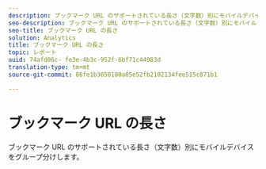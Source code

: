```yaml
---
description: ブックマーク URL のサポートされている長さ（文字数）別にモバイルデバイスをグループ分けします。
seo-description: ブックマーク URL のサポートされている長さ（文字数）別にモバイルデバイスをグループ分けします。
seo-title: ブックマーク URL の長さ
solution: Analytics
title: ブックマーク URL の長さ
topic: レポート
uuid: 74afd06c- fe3e-4b3c-952f-6bf71c44983d
translation-type: tm+mt
source-git-commit: 86fe1b3650100a05e52fb2102134fee515c871b1

---
```



# ブックマーク URL の長さ

ブックマーク URL のサポートされている長さ（文字数）別にモバイルデバイスをグループ分けします。


